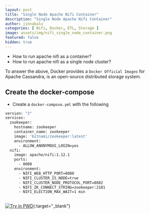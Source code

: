 ```yaml
---
layout: post
title: "Single Node Apache Nifi Container"
description: "Single Node Apache Nifi Container"
author: jinnabalu
categories: [ Nifi, Docker, ETL, Storage ]
image: assets/img/nifi_single_node_container.png
featured: false
hidden: true
---
```




- How to run apache nifi as a container?
- How to run apache nifi as a single node cluster?

To answer the above, Docker provides a `Docker Official Images` for Apache Cassandra, is an open-source distributed storage system.

## Create the docker-compose

- Create a `docker-compose.yml` with the following

```bash
version: "3"
services:
  zookeeper:
    hostname: zookeeper
    container_name: zookeeper
    image: 'bitnami/zookeeper:latest'
    environment:
      - ALLOW_ANONYMOUS_LOGIN=yes
  nifi:
    image: apache/nifi:1.12.1
    ports:
      - 8080
    environment:
      - NIFI_WEB_HTTP_PORT=8080
      - NIFI_CLUSTER_IS_NODE=true
      - NIFI_CLUSTER_NODE_PROTOCOL_PORT=8082
      - NIFI_ZK_CONNECT_STRING=zookeeper:2181
      - NIFI_ELECTION_MAX_WAIT=1 min
    
```

[![Try in PWD](https://cdn.rawgit.com/play-with-docker/stacks/cff22438/assets/img/button.png)](http://play-with-docker.com?stack=https://raw.githubusercontent.com/JinnaBalu/infinite-stack/master/nifi/docker-compose.yml){:target="_blank"}
